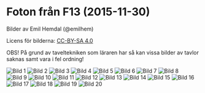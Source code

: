 
# Foton från F13 (2015-11-30)

Bilder av Emil Hemdal (@emilhem)

Licens för bilderna: [CC-BY-SA 4.0](https://creativecommons.org/licenses/by-sa/4.0/)

OBS! På grund av taveltekniken som läraren har så kan vissa bilder av tavlor saknas samt vara i fel ordning!

![Bild 1](https://raw.githubusercontent.com/erikdsjostrom/Kurser/master/Linj%C3%A4r%20Algebra/F13/foton-p%C3%A5-tavlor/_DSC2234.JPG)
![Bild 2](https://raw.githubusercontent.com/erikdsjostrom/Kurser/master/Linj%C3%A4r%20Algebra/F13/foton-p%C3%A5-tavlor/_DSC2239.JPG)
![Bild 3](https://raw.githubusercontent.com/erikdsjostrom/Kurser/master/Linj%C3%A4r%20Algebra/F13/foton-p%C3%A5-tavlor/_DSC2253.JPG)
![Bild 4](https://raw.githubusercontent.com/erikdsjostrom/Kurser/master/Linj%C3%A4r%20Algebra/F13/foton-p%C3%A5-tavlor/_DSC2259.JPG)
![Bild 5](https://raw.githubusercontent.com/erikdsjostrom/Kurser/master/Linj%C3%A4r%20Algebra/F13/foton-p%C3%A5-tavlor/_DSC2235.JPG)
![Bild 6](https://raw.githubusercontent.com/erikdsjostrom/Kurser/master/Linj%C3%A4r%20Algebra/F13/foton-p%C3%A5-tavlor/_DSC2240.JPG)
![Bild 7](https://raw.githubusercontent.com/erikdsjostrom/Kurser/master/Linj%C3%A4r%20Algebra/F13/foton-p%C3%A5-tavlor/_DSC2254.JPG)
![Bild 8](https://raw.githubusercontent.com/erikdsjostrom/Kurser/master/Linj%C3%A4r%20Algebra/F13/foton-p%C3%A5-tavlor/_DSC2260.JPG)
![Bild 9](https://raw.githubusercontent.com/erikdsjostrom/Kurser/master/Linj%C3%A4r%20Algebra/F13/foton-p%C3%A5-tavlor/_DSC2236.JPG)
![Bild 10](https://raw.githubusercontent.com/erikdsjostrom/Kurser/master/Linj%C3%A4r%20Algebra/F13/foton-p%C3%A5-tavlor/_DSC2242.JPG)
![Bild 11](https://raw.githubusercontent.com/erikdsjostrom/Kurser/master/Linj%C3%A4r%20Algebra/F13/foton-p%C3%A5-tavlor/_DSC2256.JPG)
![Bild 12](https://raw.githubusercontent.com/erikdsjostrom/Kurser/master/Linj%C3%A4r%20Algebra/F13/foton-p%C3%A5-tavlor/_DSC2261.JPG)
![Bild 13](https://raw.githubusercontent.com/erikdsjostrom/Kurser/master/Linj%C3%A4r%20Algebra/F13/foton-p%C3%A5-tavlor/_DSC2237.JPG)
![Bild 14](https://raw.githubusercontent.com/erikdsjostrom/Kurser/master/Linj%C3%A4r%20Algebra/F13/foton-p%C3%A5-tavlor/_DSC2250.JPG)
![Bild 15](https://raw.githubusercontent.com/erikdsjostrom/Kurser/master/Linj%C3%A4r%20Algebra/F13/foton-p%C3%A5-tavlor/_DSC2257.JPG)
![Bild 16](https://raw.githubusercontent.com/erikdsjostrom/Kurser/master/Linj%C3%A4r%20Algebra/F13/foton-p%C3%A5-tavlor/_DSC2262.JPG)
![Bild 17](https://raw.githubusercontent.com/erikdsjostrom/Kurser/master/Linj%C3%A4r%20Algebra/F13/foton-p%C3%A5-tavlor/_DSC2238.JPG)
![Bild 18](https://raw.githubusercontent.com/erikdsjostrom/Kurser/master/Linj%C3%A4r%20Algebra/F13/foton-p%C3%A5-tavlor/_DSC2252.JPG)
![Bild 19](https://raw.githubusercontent.com/erikdsjostrom/Kurser/master/Linj%C3%A4r%20Algebra/F13/foton-p%C3%A5-tavlor/_DSC2258.JPG)
![Bild 20](https://raw.githubusercontent.com/erikdsjostrom/Kurser/master/Linj%C3%A4r%20Algebra/F13/foton-p%C3%A5-tavlor/_DSC2263.JPG)
